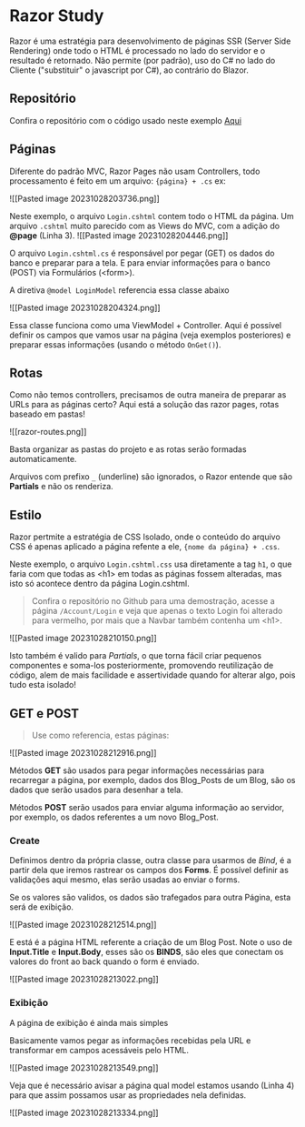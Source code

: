 # Razor Study

Razor é uma estratégia para desenvolvimento de páginas SSR (Server Side Rendering) onde todo o HTML é processado no lado do servidor e o resultado é retornado. Não permite (por padrão), uso do C# no lado do Cliente ("substituir" o javascript por C#), ao contrário do Blazor.

## Repositório

Confira o repositório com o código usado neste exemplo [Aqui]()

## Páginas

Diferente do padrão MVC, Razor Pages não usam Controllers, todo processamento é feito em um arquivo:  `{página} + .cs` ex:

![[Pasted image 20231028203736.png]]

Neste exemplo, o arquivo `Login.cshtml` contem todo o HTML da página. Um arquivo `.cshtml` muito parecido com as Views do MVC, com a adição do **@page** (Linha 3).
![[Pasted image 20231028204446.png]]


O arquivo `Login.cshtml.cs` é responsável por pegar (GET) os dados do banco e preparar para a tela. E para enviar informações para o banco (POST) via Formulários (\<form>). 

A diretiva `@model LoginModel` referencia essa classe abaixo 


![[Pasted image 20231028204324.png]]

Essa classe funciona como uma ViewModel + Controller. Aqui é possível definir os campos que vamos usar na página (veja exemplos posteriores) e preparar essas informações (usando o método `OnGet()`).

## Rotas

Como não temos controllers, precisamos de outra maneira de preparar as URLs para as páginas certo? Aqui está a solução das razor pages, rotas baseado em pastas!

![[razor-routes.png]]

Basta organizar as pastas do projeto e as rotas serão formadas automaticamente.

Arquivos com prefixo `_` (underline) são ignorados, o Razor entende que são **Partials** e não os renderiza.

## Estilo

Razor pertmite a estratégia de CSS Isolado, onde o conteúdo do arquivo CSS é apenas aplicado a página refente a ele, `{nome da página} + .css`.

Neste exemplo, o arquivo `Login.cshtml.css` usa diretamente a tag `h1`, o que faria com que todas as \<h1> em todas as páginas fossem alteradas, mas isto só acontece dentro da página Login.cshtml. 

> Confira o repositório no Github para uma demostração, acesse a página `/Account/Login` e veja que apenas o texto Login foi alterado para vermelho, por mais que a Navbar também contenha um \<h1>.

![[Pasted image 20231028210150.png]]

Isto também é valido para *Partials*, o que torna fácil criar pequenos componentes e soma-los posteriormente, promovendo reutilização de código, alem de mais facilidade e assertividade quando for alterar algo, pois tudo esta isolado!

## GET e POST

> Use como referencia, estas páginas:

![[Pasted image 20231028212916.png]]

Métodos **GET** são usados para pegar informações necessárias para recarregar a página, por exemplo, dados dos Blog_Posts de um Blog, são os dados que serão usados para desenhar a tela.

Métodos **POST** serão usados para enviar alguma informação ao servidor, por exemplo, os dados referentes a um novo Blog_Post.

### Create
Definimos dentro da própria classe, outra classe para usarmos de *Bind*, é a partir dela que iremos rastrear os campos dos **Forms**. É possível definir as validações aqui mesmo, elas  serão usadas ao enviar o forms.

Se os valores são validos, os dados são trafegados para outra Página, esta será de exibição.

![[Pasted image 20231028212514.png]]

E está é a página HTML referente a criação de um Blog Post. Note o uso de **Input.Title** e **Input.Body**, esses são os **BINDS**, são eles que conectam os valores do front ao back quando o form é enviado.

![[Pasted image 20231028213022.png]]

### Exibição

A página de exibição é ainda mais simples

Basicamente vamos pegar as informações recebidas pela URL e transformar em campos acessáveis pelo HTML.

![[Pasted image 20231028213549.png]]

Veja que é necessário avisar a página qual model estamos usando (Linha 4) para que assim possamos usar as propriedades nela definidas.

![[Pasted image 20231028213334.png]]

